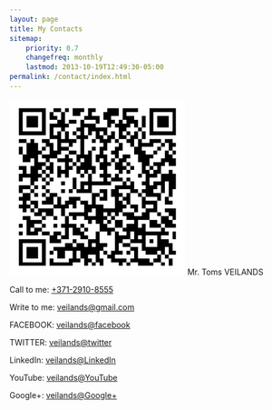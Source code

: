 ```yaml
---
layout: page
title: My Contacts
sitemap:
    priority: 0.7
    changefreq: monthly
    lastmod: 2013-10-19T12:49:30-05:00
permalink: /contact/index.html    
---
```

<img class="qrcode" src="/images/chart.png" title="Toms VEILANDS contact details" alt="Toms VEILANDS contact details" width=310 height=310 />
Mr. Toms VEILANDS

Call to me: [+371-2910-8555](tel:+37129108555 "Call me")

Write to me: [veilands@gmail.com](mailto:veilands@gmail.com?subject=www_request: "Write me")

FACEBOOK: [veilands@facebook](https://facebook.com/veilands "Me at Facebook")

TWITTER: [veilands@twitter](https://twitter.com/veilands "Me at TWITTER")

LinkedIn: [veilands@LinkedIn](https://www.linkedin.com/in/veilands "Me at LinkedIn")

YouTube: [veilands@YouTube](https://www.youtube.com/user/veilands "Me at YouTube")

Google+: [veilands@Google+](https://plus.google.com/u/0/103273447312246525971/posts "Me at Google+")
